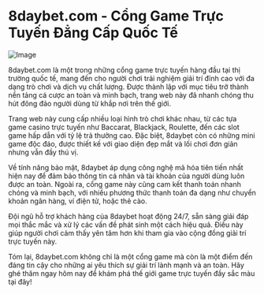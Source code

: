 # 8daybet.com - Cổng Game Trực Tuyến Đẳng Cấp Quốc Tế

![Image](https://github.com/user-attachments/assets/bd51ea9f-0666-407b-a7a7-98ead6de688c)

8daybet.com là một trong những cổng game trực tuyến hàng đầu tại thị trường quốc tế, mang đến cho người chơi trải nghiệm giải trí đỉnh cao với đa dạng trò chơi và dịch vụ chất lượng. Được thành lập với mục tiêu trở thành nền tảng cá cược an toàn và minh bạch, trang web này đã nhanh chóng thu hút đông đảo người dùng từ khắp nơi trên thế giới.

Trang web này cung cấp nhiều loại hình trò chơi khác nhau, từ các tựa game casino trực tuyến như Baccarat, Blackjack, Roulette, đến các slot game hấp dẫn với tỷ lệ trả thưởng cao. Đặc biệt, 8daybet còn có những mini game độc đáo, được thiết kế với giao diện đẹp mắt và lối chơi đơn giản nhưng vẫn đầy thú vị.

Về tính năng bảo mật, 8daybet áp dụng công nghệ mã hóa tiên tiến nhất hiện nay để đảm bảo thông tin cá nhân và tài khoản của người dùng luôn được an toàn. Ngoài ra, cổng game này cũng cam kết thanh toán nhanh chóng và minh bạch, với nhiều phương thức thanh toán đa dạng như chuyển khoản ngân hàng, ví điện tử, hoặc thẻ cào.

Đội ngũ hỗ trợ khách hàng của 8daybet hoạt động 24/7, sẵn sàng giải đáp mọi thắc mắc và xử lý các vấn đề phát sinh một cách hiệu quả. Điều này giúp người chơi cảm thấy yên tâm hơn khi tham gia vào cộng đồng giải trí trực tuyến này.

Tóm lại, 8daybet.com không chỉ là một cổng game mà còn là một điểm đến đáng tin cậy cho những ai yêu thích sự giải trí lành mạnh và an toàn. Hãy ghé thăm ngay hôm nay để khám phá thế giới game trực tuyến đầy sắc màu tại đây!